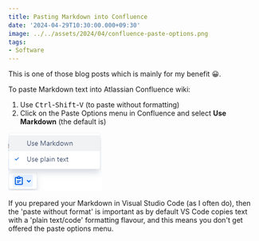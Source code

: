 ```yaml
---
title: Pasting Markdown into Confluence
date: '2024-04-29T10:30:00.000+09:30'
image: ../../assets/2024/04/confluence-paste-options.png
tags:
- Software
---
```


This is one of those blog posts which is mainly for my benefit 😀.

To paste Markdown text into Atlassian Confluence wiki:

1. Use <kbd>Ctrl</kbd>-<kbd>Shift</kbd>-<kbd>V</kbd> (to paste without formatting)
2. Click on the Paste Options menu in Confluence and select **Use Markdown** (the default is)

![Confluence's Paste Options menu](../../assets/2024/04/confluence-paste-options.png)

If you prepared your Markdown in Visual Studio Code (as I often do), then the 'paste without format' is important as by default VS Code copies text with a 'plain text/code' formatting flavour, and this means you don't get offered the paste options menu.
